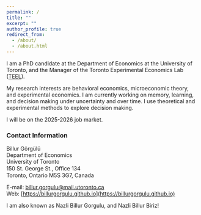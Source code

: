 ```yaml
---
permalink: /
title: ""
excerpt: ""
author_profile: true
redirect_from: 
  - /about/
  - /about.html
---
```

I am a PhD candidate at the Department of Economics at the University of Toronto, and the Manager of the Toronto Experimental Economics Lab ([TEEL](https://teel.economics.utoronto.ca)).

My research interests are behavioral economics, microeconomic theory, and experimental economics. I am currently working on memory, learning, and decision making under uncertainty and over time. I use theoretical and experimental methods to explore decision making.

I will be on the 2025-2026 job market.




### Contact Information
Billur Görgülü\
Department of Economics\
University of Toronto\
150 St. George St., Oﬃce 134\
Toronto, Ontario
M5S 3G7, Canada

E-mail: [billur.gorgulu@mail.utoronto.ca](billur.gorgulu@mail.utoronto.ca)\
Web: [https://billurgorgulu.github.io](https://billurgorgulu.github.io)

I am also known as Nazli Billur Gorgulu, and Nazli Billur Biriz!





